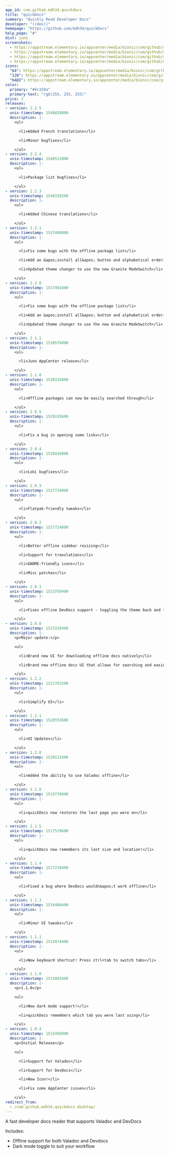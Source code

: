 ```yaml
---
app_id: com.github.mdh34.quickdocs
title: "quickDocs"
summary: "Quickly Read Developer Docs"
developer: "((dev))"
homepage: "https://github.com/mdh34/quickDocs"
help_page: "#"
dist: juno
screenshots:
  - https://appstream.elementary.io/appcenter/media/bionic/com/github/mdh34.quickdocs/705E30C774D87EC3ABE2640D9F0C294C/screenshots/image-1_orig.png
  - https://appstream.elementary.io/appcenter/media/bionic/com/github/mdh34.quickdocs/705E30C774D87EC3ABE2640D9F0C294C/screenshots/image-2_orig.png
  - https://appstream.elementary.io/appcenter/media/bionic/com/github/mdh34.quickdocs/705E30C774D87EC3ABE2640D9F0C294C/screenshots/image-3_orig.png
  - https://appstream.elementary.io/appcenter/media/bionic/com/github/mdh34.quickdocs/705E30C774D87EC3ABE2640D9F0C294C/screenshots/image-4_orig.png
icons:
  "64": https://appstream.elementary.io/appcenter/media/bionic/com/github/mdh34.quickdocs/705E30C774D87EC3ABE2640D9F0C294C/icons/64x64/com.github.mdh34.quickdocs_com.github.mdh34.quickdocs.png
  "128": https://appstream.elementary.io/appcenter/media/bionic/com/github/mdh34.quickdocs/705E30C774D87EC3ABE2640D9F0C294C/icons/128x128/com.github.mdh34.quickdocs_com.github.mdh34.quickdocs.png
  "64@2": https://appstream.elementary.io/appcenter/media/bionic/com/github/mdh34.quickdocs/705E30C774D87EC3ABE2640D9F0C294C/icons/64x64@2/com.github.mdh34.quickdocs_com.github.mdh34.quickdocs.png
color:
  primary: "#4c158a"
  primary-text: "rgb(255, 255, 255)"
price: 2
releases:
- version: 2.2.5
  unix-timestamp: 1548028800
  description: |-
    <ul>

      <li>Added French translations</li>

      <li>Minor bugfixes</li>

    </ul>
- version: 2.2.4
  unix-timestamp: 1540512000
  description: |-
    <ul>

      <li>Package list bugfixes</li>

    </ul>
- version: 2.2.3
  unix-timestamp: 1540339200
  description: |-
    <ul>

      <li>Added Chinese translations</li>

    </ul>
- version: 2.2.1
  unix-timestamp: 1537488000
  description: |-
    <ul>

      <li>Fix some bugs with the offline package list</li>

      <li>Add an &apos;install all&apos; button and alphabetical ordering to the offline package list</li>

      <li>Updated theme changer to use the new Granite ModeSwitch</li>

    </ul>
- version: 2.2.0
  unix-timestamp: 1537401600
  description: |-
    <ul>

      <li>Fix some bugs with the offline package list</li>

      <li>Add an &apos;install all&apos; button and alphabetical ordering to the offline package list</li>

      <li>Updated theme changer to use the new Granite ModeSwitch</li>

    </ul>
- version: 2.1.1
  unix-timestamp: 1530576000
  description: |-
    <ul>

      <li>Juno AppCenter release</li>

    </ul>
- version: 2.1.0
  unix-timestamp: 1530316800
  description: |-
    <ul>

      <li>Offline packages can now be easily searched through</li>

    </ul>
- version: 2.0.5
  unix-timestamp: 1529193600
  description: |-
    <ul>

      <li>Fix a bug in opening some links</li>

    </ul>
- version: 2.0.4
  unix-timestamp: 1528416000
  description: |-
    <ul>

      <li>Loki bugfixes</li>

    </ul>
- version: 2.0.3
  unix-timestamp: 1527724800
  description: |-
    <ul>

      <li>Flatpak-friendly tweaks</li>

    </ul>
- version: 2.0.2
  unix-timestamp: 1527724800
  description: |-
    <ul>

      <li>Better offline sidebar resizing</li>

      <li>Support for translations</li>

      <li>GNOME-friendly icons</li>

      <li>Misc patches</li>

    </ul>
- version: 2.0.1
  unix-timestamp: 1523750400
  description: |-
    <ul>

      <li>Fixes offline DevDocs support - toggling the theme back and forth once should reload the cache</li>

    </ul>
- version: 2.0.0
  unix-timestamp: 1523318400
  description: |-
    <p>Major update:</p>

    <ul>

      <li>Brand new UI for downloading offline docs natively</li>

      <li>Brand new offline docs UI that allows for searching and easier viewing</li>

    </ul>
- version: 1.2.2
  unix-timestamp: 1521763200
  description: |-
    <ul>

      <li>Simplify UI</li>

    </ul>
- version: 1.2.1
  unix-timestamp: 1520553600
  description: |-
    <ul>

      <li>UI Updates</li>

    </ul>
- version: 1.2.0
  unix-timestamp: 1520121600
  description: |-
    <ul>

      <li>Added the ability to use Valadoc offline</li>

    </ul>
- version: 1.1.6
  unix-timestamp: 1519776000
  description: |-
    <ul>

      <li>quickDocs now restores the last page you were on</li>

    </ul>
- version: 1.1.5
  unix-timestamp: 1517529600
  description: |-
    <ul>

      <li>quickDocs now remembers its last size and location!</li>

    </ul>
- version: 1.1.4
  unix-timestamp: 1517270400
  description: |-
    <ul>

      <li>Fixed a bug where DevDocs wouldn&apos;t work offline</li>

    </ul>
- version: 1.1.3
  unix-timestamp: 1516406400
  description: |-
    <ul>

      <li>Minor UI tweaks</li>

    </ul>
- version: 1.1.1
  unix-timestamp: 1515974400
  description: |-
    <ul>

      <li>New keyboard shortcut! Press ctrl+tab to switch tabs</li>

    </ul>
- version: 1.1.0
  unix-timestamp: 1515801600
  description: |-
    <p>1.1.0</p>

    <ul>

      <li>New dark mode support!</li>

      <li>quickDocs remembers which tab you were last using</li>

    </ul>
- version: 1.0.4
  unix-timestamp: 1515456000
  description: |-
    <p>Initial Release</p>

    <ul>

      <li>Support for Valadoc</li>

      <li>Support for DevDocs</li>

      <li>New Icon!</li>

      <li>Fix some AppCenter issues</li>

    </ul>
redirect_from:
  - /com.github.mdh34.quickdocs.desktop/
---
```


<p>A fast developer docs reader that supports Valadoc and DevDocs</p>
<p>Includes:</p>
<ul>
  <li>Offline support for both Valadoc and Devdocs</li>
  <li>Dark mode toggle to suit your workflow</li>
</ul>